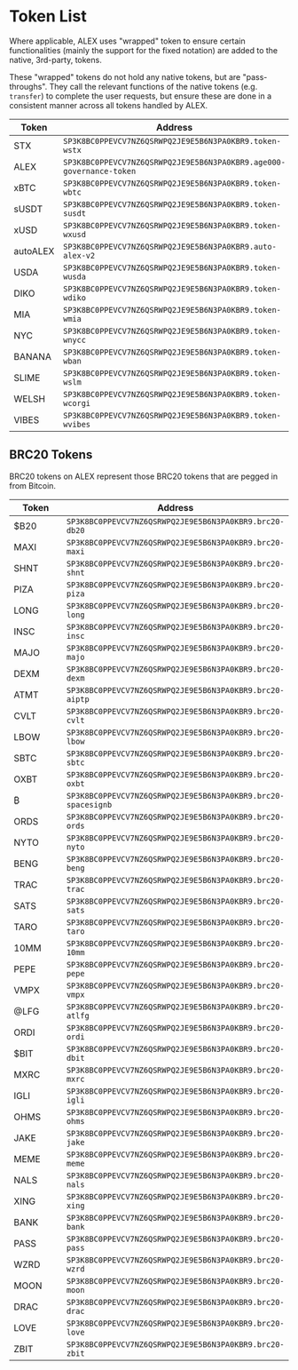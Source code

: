 # Token List

Where applicable, ALEX uses "wrapped" token to ensure certain functionalities (mainly the support for the fixed notation) are added to the native, 3rd-party, tokens.

These "wrapped" tokens do not hold any native tokens, but are "pass-throughs". They call the relevant functions of the native tokens (e.g. `transfer`) to complete the user requests, but ensure these are done in a consistent manner across all tokens handled by ALEX.

<table><thead><tr><th width="154">Token</th><th>Address</th></tr></thead><tbody><tr><td>STX</td><td><code>SP3K8BC0PPEVCV7NZ6QSRWPQ2JE9E5B6N3PA0KBR9.token-wstx</code></td></tr><tr><td>ALEX</td><td><code>SP3K8BC0PPEVCV7NZ6QSRWPQ2JE9E5B6N3PA0KBR9.age000-governance-token</code></td></tr><tr><td>xBTC</td><td><code>SP3K8BC0PPEVCV7NZ6QSRWPQ2JE9E5B6N3PA0KBR9.token-wbtc</code></td></tr><tr><td>sUSDT</td><td><code>SP3K8BC0PPEVCV7NZ6QSRWPQ2JE9E5B6N3PA0KBR9.token-susdt</code></td></tr><tr><td>xUSD</td><td><code>SP3K8BC0PPEVCV7NZ6QSRWPQ2JE9E5B6N3PA0KBR9.token-wxusd</code></td></tr><tr><td>autoALEX</td><td><code>SP3K8BC0PPEVCV7NZ6QSRWPQ2JE9E5B6N3PA0KBR9.auto-alex-v2</code></td></tr><tr><td>USDA</td><td><code>SP3K8BC0PPEVCV7NZ6QSRWPQ2JE9E5B6N3PA0KBR9.token-wusda</code></td></tr><tr><td>DIKO</td><td><code>SP3K8BC0PPEVCV7NZ6QSRWPQ2JE9E5B6N3PA0KBR9.token-wdiko</code></td></tr><tr><td>MIA</td><td><code>SP3K8BC0PPEVCV7NZ6QSRWPQ2JE9E5B6N3PA0KBR9.token-wmia</code></td></tr><tr><td>NYC</td><td><code>SP3K8BC0PPEVCV7NZ6QSRWPQ2JE9E5B6N3PA0KBR9.token-wnycc</code></td></tr><tr><td>BANANA</td><td><code>SP3K8BC0PPEVCV7NZ6QSRWPQ2JE9E5B6N3PA0KBR9.token-wban</code></td></tr><tr><td>SLIME</td><td><code>SP3K8BC0PPEVCV7NZ6QSRWPQ2JE9E5B6N3PA0KBR9.token-wslm</code></td></tr><tr><td>WELSH</td><td><code>SP3K8BC0PPEVCV7NZ6QSRWPQ2JE9E5B6N3PA0KBR9.token-wcorgi</code></td></tr><tr><td>VIBES</td><td><code>SP3K8BC0PPEVCV7NZ6QSRWPQ2JE9E5B6N3PA0KBR9.token-wvibes</code></td></tr></tbody></table>

## BRC20 Tokens

BRC20 tokens on ALEX represent those BRC20 tokens that are pegged in from Bitcoin.

<table><thead><tr><th width="161">Token</th><th>Address</th></tr></thead><tbody><tr><td>$B20</td><td><code>SP3K8BC0PPEVCV7NZ6QSRWPQ2JE9E5B6N3PA0KBR9.brc20-db20</code></td></tr><tr><td>MAXI</td><td><code>SP3K8BC0PPEVCV7NZ6QSRWPQ2JE9E5B6N3PA0KBR9.brc20-maxi</code></td></tr><tr><td>SHNT</td><td><code>SP3K8BC0PPEVCV7NZ6QSRWPQ2JE9E5B6N3PA0KBR9.brc20-shnt</code></td></tr><tr><td>PIZA</td><td><code>SP3K8BC0PPEVCV7NZ6QSRWPQ2JE9E5B6N3PA0KBR9.brc20-piza</code></td></tr><tr><td>LONG</td><td><code>SP3K8BC0PPEVCV7NZ6QSRWPQ2JE9E5B6N3PA0KBR9.brc20-long</code></td></tr><tr><td>INSC</td><td><code>SP3K8BC0PPEVCV7NZ6QSRWPQ2JE9E5B6N3PA0KBR9.brc20-insc</code></td></tr><tr><td>MAJO</td><td><code>SP3K8BC0PPEVCV7NZ6QSRWPQ2JE9E5B6N3PA0KBR9.brc20-majo</code></td></tr><tr><td>DEXM</td><td><code>SP3K8BC0PPEVCV7NZ6QSRWPQ2JE9E5B6N3PA0KBR9.brc20-dexm</code></td></tr><tr><td>ATMT</td><td><code>SP3K8BC0PPEVCV7NZ6QSRWPQ2JE9E5B6N3PA0KBR9.brc20-aiptp</code></td></tr><tr><td>CVLT</td><td><code>SP3K8BC0PPEVCV7NZ6QSRWPQ2JE9E5B6N3PA0KBR9.brc20-cvlt</code></td></tr><tr><td>LBOW</td><td><code>SP3K8BC0PPEVCV7NZ6QSRWPQ2JE9E5B6N3PA0KBR9.brc20-lbow</code></td></tr><tr><td>SBTC</td><td><code>SP3K8BC0PPEVCV7NZ6QSRWPQ2JE9E5B6N3PA0KBR9.brc20-sbtc</code></td></tr><tr><td>OXBT</td><td><code>SP3K8BC0PPEVCV7NZ6QSRWPQ2JE9E5B6N3PA0KBR9.brc20-oxbt</code></td></tr><tr><td>₿</td><td><code>SP3K8BC0PPEVCV7NZ6QSRWPQ2JE9E5B6N3PA0KBR9.brc20-spacesignb</code></td></tr><tr><td>ORDS</td><td><code>SP3K8BC0PPEVCV7NZ6QSRWPQ2JE9E5B6N3PA0KBR9.brc20-ords</code></td></tr><tr><td>NYTO</td><td><code>SP3K8BC0PPEVCV7NZ6QSRWPQ2JE9E5B6N3PA0KBR9.brc20-nyto</code></td></tr><tr><td>BENG</td><td><code>SP3K8BC0PPEVCV7NZ6QSRWPQ2JE9E5B6N3PA0KBR9.brc20-beng</code></td></tr><tr><td>TRAC</td><td><code>SP3K8BC0PPEVCV7NZ6QSRWPQ2JE9E5B6N3PA0KBR9.brc20-trac</code></td></tr><tr><td>SATS</td><td><code>SP3K8BC0PPEVCV7NZ6QSRWPQ2JE9E5B6N3PA0KBR9.brc20-sats</code></td></tr><tr><td>TARO</td><td><code>SP3K8BC0PPEVCV7NZ6QSRWPQ2JE9E5B6N3PA0KBR9.brc20-taro</code></td></tr><tr><td>10MM</td><td><code>SP3K8BC0PPEVCV7NZ6QSRWPQ2JE9E5B6N3PA0KBR9.brc20-10mm</code></td></tr><tr><td>PEPE</td><td><code>SP3K8BC0PPEVCV7NZ6QSRWPQ2JE9E5B6N3PA0KBR9.brc20-pepe</code></td></tr><tr><td>VMPX</td><td><code>SP3K8BC0PPEVCV7NZ6QSRWPQ2JE9E5B6N3PA0KBR9.brc20-vmpx</code></td></tr><tr><td>@LFG</td><td><code>SP3K8BC0PPEVCV7NZ6QSRWPQ2JE9E5B6N3PA0KBR9.brc20-atlfg</code></td></tr><tr><td>ORDI</td><td><code>SP3K8BC0PPEVCV7NZ6QSRWPQ2JE9E5B6N3PA0KBR9.brc20-ordi</code></td></tr><tr><td>$BIT</td><td><code>SP3K8BC0PPEVCV7NZ6QSRWPQ2JE9E5B6N3PA0KBR9.brc20-dbit</code></td></tr><tr><td>MXRC</td><td><code>SP3K8BC0PPEVCV7NZ6QSRWPQ2JE9E5B6N3PA0KBR9.brc20-mxrc</code></td></tr><tr><td>IGLI</td><td><code>SP3K8BC0PPEVCV7NZ6QSRWPQ2JE9E5B6N3PA0KBR9.brc20-igli</code></td></tr><tr><td>OHMS</td><td><code>SP3K8BC0PPEVCV7NZ6QSRWPQ2JE9E5B6N3PA0KBR9.brc20-ohms</code></td></tr><tr><td>JAKE</td><td><code>SP3K8BC0PPEVCV7NZ6QSRWPQ2JE9E5B6N3PA0KBR9.brc20-jake</code></td></tr><tr><td>MEME</td><td><code>SP3K8BC0PPEVCV7NZ6QSRWPQ2JE9E5B6N3PA0KBR9.brc20-meme</code></td></tr><tr><td>NALS</td><td><code>SP3K8BC0PPEVCV7NZ6QSRWPQ2JE9E5B6N3PA0KBR9.brc20-nals</code></td></tr><tr><td>XING</td><td><code>SP3K8BC0PPEVCV7NZ6QSRWPQ2JE9E5B6N3PA0KBR9.brc20-xing</code></td></tr><tr><td>BANK</td><td><code>SP3K8BC0PPEVCV7NZ6QSRWPQ2JE9E5B6N3PA0KBR9.brc20-bank</code></td></tr><tr><td>PASS</td><td><code>SP3K8BC0PPEVCV7NZ6QSRWPQ2JE9E5B6N3PA0KBR9.brc20-pass</code></td></tr><tr><td>WZRD</td><td><code>SP3K8BC0PPEVCV7NZ6QSRWPQ2JE9E5B6N3PA0KBR9.brc20-wzrd</code></td></tr><tr><td>MOON</td><td><code>SP3K8BC0PPEVCV7NZ6QSRWPQ2JE9E5B6N3PA0KBR9.brc20-moon</code></td></tr><tr><td>DRAC</td><td><code>SP3K8BC0PPEVCV7NZ6QSRWPQ2JE9E5B6N3PA0KBR9.brc20-drac</code></td></tr><tr><td>LOVE</td><td><code>SP3K8BC0PPEVCV7NZ6QSRWPQ2JE9E5B6N3PA0KBR9.brc20-love</code></td></tr><tr><td>ZBIT</td><td><code>SP3K8BC0PPEVCV7NZ6QSRWPQ2JE9E5B6N3PA0KBR9.brc20-zbit</code></td></tr></tbody></table>
